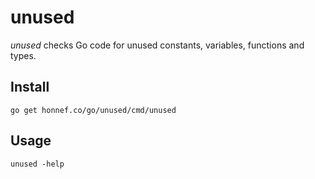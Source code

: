 # unused

_unused_ checks Go code for unused constants, variables, functions and
types.

## Install

	go get honnef.co/go/unused/cmd/unused

## Usage

	unused -help
